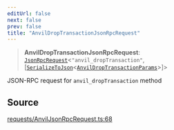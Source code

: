 ```yaml
---
editUrl: false
next: false
prev: false
title: "AnvilDropTransactionJsonRpcRequest"
---
```


> **AnvilDropTransactionJsonRpcRequest**: [`JsonRpcRequest`](/reference/tevm/jsonrpc/type-aliases/jsonrpcrequest/)\<`"anvil_dropTransaction"`, [[`SerializeToJson`](/reference/tevm/procedures-types/type-aliases/serializetojson/)\<[`AnvilDropTransactionParams`](/reference/tevm/actions-types/type-aliases/anvildroptransactionparams/)\>]\>

JSON-RPC request for `anvil_dropTransaction` method

## Source

[requests/AnvilJsonRpcRequest.ts:68](https://github.com/evmts/tevm-monorepo/blob/main/packages/procedures-types/src/requests/AnvilJsonRpcRequest.ts#L68)
